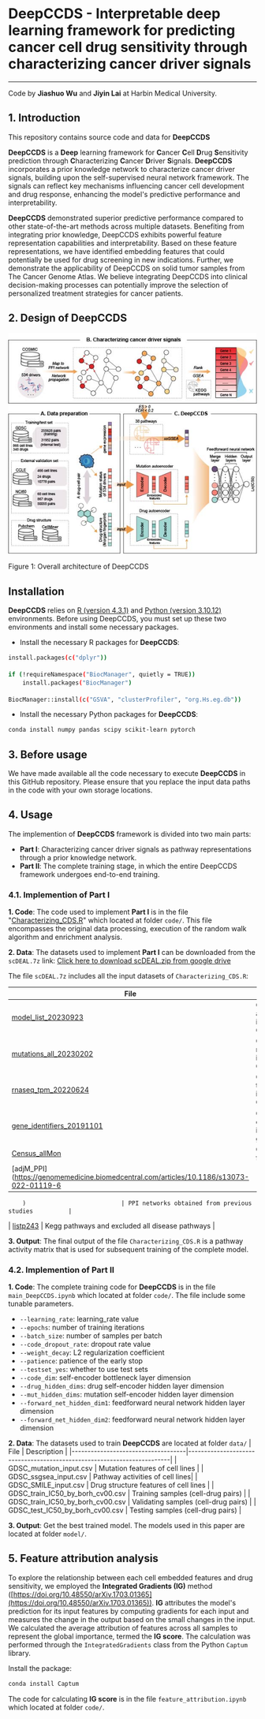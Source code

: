 # DeepCCDS - Interpretable deep learning framework for predicting cancer cell drug sensitivity through characterizing cancer driver signals
-----------------------------------------------------------------
Code by **Jiashuo Wu** and **Jiyin Lai** at Harbin Medical University.

## 1. Introduction
This repository contains source code and data for **DeepCCDS** 

**DeepCCDS** is a **Deep** learning framework for **C**ancer **C**ell **D**rug **S**ensitivity prediction through **C**haracterizing **C**ancer **D**river **S**ignals. **DeepCCDS** incorporates a prior knowledge network to characterize cancer driver signals, building upon the self-supervised neural network framework. The signals can reflect key mechanisms influencing cancer cell development and drug response, enhancing the model's predictive performance and interpretability.

**DeepCCDS** demonstrated superior predictive performance compared to other state-of-the-art methods across multiple datasets. Benefiting from integrating prior knowledge, DeepCCDS exhibits powerful feature representation capabilities and interpretability. Based on these feature representations, we have identified embedding features that could potentially be used for drug screening in new indications. Further, we demonstrate the applicability of DeepCCDS on solid tumor samples from The Cancer Genome Atlas. We believe integrating DeepCCDS into clinical decision-making processes can potentially improve the selection of personalized treatment strategies for cancer patients.

## 2. Design of DeepCCDS

![alt text](image/Overall_architecture.jpg "Design of DeepCCDS")

Figure 1: Overall architecture of DeepCCDS

## Installation

**DeepCCDS** relies on [R (version 4.3.1)](https://cran.r-project.org/bin/windows/base/old/4.3.1/) and [Python (version 3.10.12)](https://www.python.org/downloads/release/python-31012/) environments. Before using DeepCCDS, you must set up these two environments and install some necessary packages.

- Install the necessary R packages for **DeepCCDS**:

```sh
install.packages(c("dplyr"))

if (!requireNamespace("BiocManager", quietly = TRUE))
    install.packages("BiocManager")

BiocManager::install(c("GSVA", "clusterProfiler", "org.Hs.eg.db"))
```
- Install the necessary Python packages for **DeepCCDS**:

```sh
conda install numpy pandas scipy scikit-learn pytorch
```

## 3. Before usage 
We have made available all the code necessary to execute **DeepCCDS** in this GitHub repository. Please ensure that you replace the input data paths in the code with your own storage locations.

## 4. Usage

The implemention of **DeepCCDS** framework is divided into two main parts: 

- **Part I**: Characterizing cancer driver signals as pathway representations through a prior knowledge network.
- **Part II**: The complete training stage, in which the entire DeepCCDS framework undergoes end-to-end training.

### 4.1. Implemention of Part I
**1. Code**: The code used to implement **Part I** is in the file "[Characterizing_CDS.R](code/Characterizing_CDS.R)" which located at folder ``code/``. This file encompasses the original data processing, execution of the random walk algorithm and enrichment analysis.

**2. Data**: The datasets used to implement **Part I** can be downloaded from the ``scDEAL.7z`` link:
[Click here to download scDEAL.zip from google drive](https://drive.google.com/file/d/1egI0B5YiDrHQz-4jiWClfinQqVqNbvF-/view?usp=drive_link)

The file ``scDEAL.7z`` includes all the input datasets of ``Characterizing_CDS.R``:

| File                              | Description                                                                   |
|------------------------------------|------------------------------------------------------------------------|
| [model_list_20230923](https://cellmodelpassports.sanger.ac.uk/downloads)                             | Cell line annotation information of GDSC                            |
| [mutations_all_20230202](https://cellmodelpassports.sanger.ac.uk/downloads)                            | Cell line mutation information of GDSC |
| [rnaseq_tpm_20220624](https://cellmodelpassports.sanger.ac.uk/downloads)                           | Cell line transcription information of GDSC                              |
| [gene_identifiers_20191101](https://cellmodelpassports.sanger.ac.uk/downloads) | Correspondence of different identifiers of genes                                       |
| [Census_allMon](https://cancer.sanger.ac.uk/census)                 | Cancer drivers from CGC                              |
| [adjM_PPI](https://genomemedicine.biomedcentral.com/articles/10.1186/s13073-022-01119-6
        
        )                           | PPI networks obtained from previous studies          |
| [listp243](https://www.genome.jp/kegg/)                           | Kegg pathways and excluded all disease pathways                |

**3. Output**: The final output of the file ``Characterizing_CDS.R`` is a pathway activity matrix that is used for subsequent training of the complete model.

### 4.2. Implemention of Part II  

**1. Code**: The complete training code for **DeepCCDS** is in the file ``main_DeepCCDS.ipynb`` which located at folder ``code/``. The file include some tunable parameters.  

   - ``--learning_rate``:       learning_rate value
   - ``--epochs``:         number of training iterations
   - ``--batch_size``:        number of samples per batch
   - ``--code_dropout_rate``:  dropout rate value
   - ``--weight_decay``:   L2 regularization coefficient        
   - ``--patience``: patience of the early stop
   - ``--testset_yes``:   whether to use test sets    
   - ``--code_dim``:     self-encoder bottleneck layer dimension
   - ``--drug_hidden_dims``:    drug self-encoder hidden layer dimension
   - ``--mut_hidden_dims``:     mutation self-encoder hidden layer dimension
   - ``--forward_net_hidden_dim1``:     feedforward neural network hidden layer dimension
   - ``--forward_net_hidden_dim2``:     feedforward neural network hidden layer dimension   


**2. Data**: The datasets used to train **DeepCCDS** are located at folder ``data/``
| File                              | Description                                                                   |
|------------------------------------|------------------------------------------------------------------------|
| GDSC_mutation_input.csv                             | Mutation features of cell lines                            |
| GDSC_ssgsea_input.csv                           | Pathway activities of cell lines|
| GDSC_SMILE_input.csv                           | Drug structure features of cell lines                              |
| GDSC_train_IC50_by_borh_cv00.csv | Training samples (cell-drug pairs)                                       |
| GDSC_train_IC50_by_borh_cv00.csv                 | Validating samples (cell-drug pairs)                              |
| GDSC_test_IC50_by_borh_cv00.csv                           | Testing samples (cell-drug pairs)          |

**3. Output**: Get the best trained model. The models used in this paper are located at folder ``model/``.

## 5. Feature attribution analysis

To explore the relationship between each cell embedded features and drug sensitivity, we employed the **Integrated Gradients (IG)** method ([https://doi.org/10.48550/arXiv.1703.01365](https://doi.org/10.48550/arXiv.1703.01365)). **IG** attributes the model's prediction for its input features by computing gradients for each input and measures the change in the output based on the small changes in the input. We calculated the average attribution of features across all samples to represent the global importance, termed the **IG score**. The calculation was performed through the ``IntegratedGradients`` class from the Python ``Captum`` library.

Install the package:

```sh
conda install Captum
```
The code for calculating **IG score** is in the file ``feature_attribution.ipynb`` which located at folder ``code/``.

